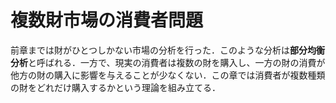 # 複数財市場の消費者問題
前章までは財がひとつしかない市場の分析を行った．このような分析は**部分均衡分析**と呼ばれる．一方で、現実の消費者は複数の財を購入し、一方の財の消費が他方の財の購入に影響を与えることが少なくない．この章では消費者が複数種類の財をどれだけ購入するかという理論を組み立てる．
